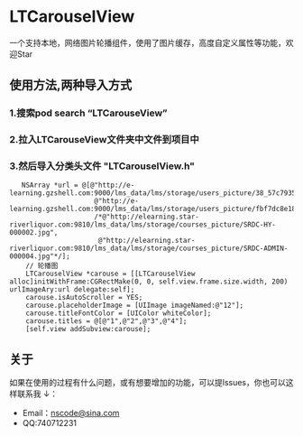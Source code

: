 # LTCarouselView
一个支持本地，网络图片轮播组件，使用了图片缓存，高度自定义属性等功能，欢迎Star

## 使用方法,两种导入方式
###  1.搜索pod search “LTCarouseView”
###  2.拉入LTCarouseView文件夹中文件到项目中
###  3.然后导入分类头文件 "LTCarouselView.h" 
```
   NSArray *url = @[@"http://e-learning.gzshell.com:9000/lms_data/lms/storage/users_picture/38_57c7935a7db99.jpg",
                     @"http://e-learning.gzshell.com:9000/lms_data/lms/storage/users_picture/fbf7dc8e18fce0072802e0874cdc2ea2.png",
                     /*@"http://elearning.star-riverliquor.com:9810/lms_data/lms/storage/courses_picture/SRDC-HY-000002.jpg",
                      @"http://elearning.star-riverliquor.com:9810/lms_data/lms/storage/courses_picture/SRDC-ADMIN-000004.jpg"*/];
    // 轮播图
    LTCarouselView *carouse = [[LTCarouselView alloc]initWithFrame:CGRectMake(0, 0, self.view.frame.size.width, 200) urlImageAry:url delegate:self];
    carouse.isAutoScroller = YES;
    carouse.placeholderImage = [UIImage imageNamed:@"12"];
    carouse.titleFontColor = [UIColor whiteColor];
    carouse.titles = @[@"1",@"2",@"3",@"4"];
    [self.view addSubview:carouse];
  ```

## 关于 

如果在使用的过程有什么问题，或有想要增加的功能，可以提lssues，你也可以这样联系我 ↓：
* Email：<nscode@sina.com>
* QQ:740712231
